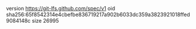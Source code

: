 version https://git-lfs.github.com/spec/v1
oid sha256:65f8542314e4cbefbe836719217a902b6033dc359a3823921018ffed9084148c
size 26995
